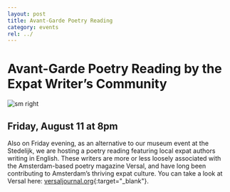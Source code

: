 ```yaml
---
layout: post
title: Avant-Garde Poetry Reading
category: events
rel: ../
---
```


# Avant-Garde Poetry Reading by the Expat Writer’s Community

![sm right](../assets/PQO.jpg)

## Friday, August 11 at 8pm

Also on Friday evening, as an alternative to our museum event at the Stedelijk, we are hosting a poetry reading featuring local expat authors writing in English. These writers are more or less loosely associated with the Amsterdam-based poetry magazine Versal, and have long been contributing to Amsterdam’s thriving expat culture. You can take a look at Versal here: [versaljournal.org](http://www.versaljournal.org/){:target="_blank"}.

<br>
<br>
<br>
<br>
<br>
<br>
<br>
<br>
<br>